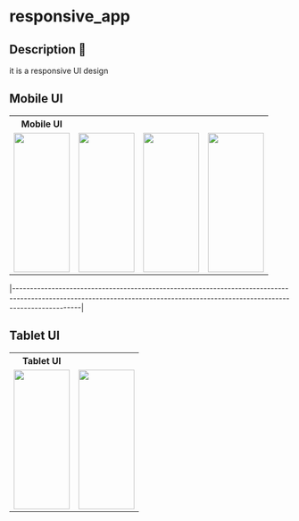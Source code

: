 # responsive_app
## Description :book:
it is a responsive UI design 


## Mobile UI

<table>
  <tr>
    <th>Mobile UI</th>
  </tr>
  <tr>
    <td><img src="https://github.com/user-attachments/assets/93752613-6dd7-4853-8b11-fc9fbbe0b348" width="100" height="250"></td>
    <td><img src="https://github.com/user-attachments/assets/9fb9fd74-3091-4010-b502-55ee4ede5d68" width="100" height="250"></td>
    <td><img src="https://github.com/user-attachments/assets/2058d0e8-87b2-4f4b-b406-8096fab18392" width="100" height="250"></td>
    <td><img src="https://github.com/user-attachments/assets/431990f5-86a3-409f-8a97-469761be128e" width="100" height="250"></td>
  </tr>
</table>

|-------------------------------------------------------------------------------------------------------------------------------------------------------------------------------|

## Tablet UI

<table>
  <tr>
    <th>Tablet UI</th>
  </tr>
  <tr>
    <td><img src="https://github.com/user-attachments/assets/590e4ad2-40f9-4b20-9e48-44a3831cfe18" width="100" height="250"></td>
    <td><img src="https://github.com/user-attachments/assets/71ff7f94-09d9-4396-ad42-bb7445a9ee6c" width="100" height="250"></td>
  </tr>
</table>
